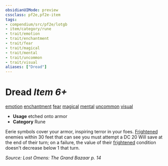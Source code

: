 ```yaml
---
obsidianUIMode: preview
cssclass: pf2e,pf2e-item
tags:
- compendium/src/pf2e/lotgb
- item/category/rune
- trait/emotion
- trait/enchantment
- trait/fear
- trait/magical
- trait/mental
- trait/uncommon
- trait/visual
aliases: ["Dread"]
---
```

# Dread *Item 6+*  
[emotion](/rules/traits/emotion.md)  [enchantment](/rules/traits/enchantment.md)  [fear](/rules/traits/fear.md)  [magical](/rules/traits/magical.md)  [mental](/rules/traits/mental.md)  [uncommon](/rules/traits/uncommon.md)  [visual](/rules/traits/visual.md)  

- **Usage** etched onto armor
- **Category** Rune

Eerie symbols cover your armor, inspiring terror in your foes. [Frightened](/rules/conditions.md#Frightened) enemies within 30 feet that can see you must attempt a DC 20 Will save at the end of their turn; on a failure, the value of their [frightened](/rules/conditions.md#Frightened) condition doesn't decrease below 1 that turn.

*Source: Lost Omens: The Grand Bazaar p. 14*